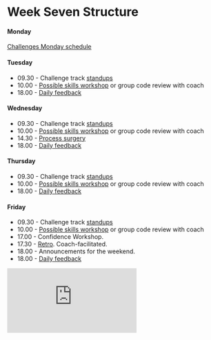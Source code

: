 # Week Seven Structure

#### Monday

[Challenges Monday schedule](./challenges_monday_schedule.md)

#### Tuesday

- 09.30 - Challenge track [standups](../../pills/student_standups.md)
- 10.00 - [Possible skills workshop](../../pills/learning_at_makers.md#skills-workshops) or group code review with coach
- 18.00 - [Daily feedback](../../pills/learning_at_makers.md#daily-feedback)

#### Wednesday

- 09.30 - Challenge track [standups](../../pills/student_standups.md)
- 10.00 - [Possible skills workshop](../../pills/learning_at_makers.md#skills-workshops) or group code review with coach
- 14.30 - [Process surgery](https://github.com/makersacademy/course/blob/master/pills/process_surgery.md)
- 18.00 - [Daily feedback](../../pills/learning_at_makers.md#daily-feedback)

#### Thursday

- 09.30 - Challenge track [standups](../../pills/student_standups.md)
- 10.00 - [Possible skills workshop](../../pills/learning_at_makers.md#skills-workshops) or group code review with coach
- 18.00 - [Daily feedback](../../pills/learning_at_makers.md#daily-feedback)

#### Friday

- 09.30 - Challenge track [standups](../../pills/student_standups.md)
- 10.00 - [Possible skills workshop](../../pills/learning_at_makers.md#skills-workshops) or group code review with coach
- 17.00 - Confidence Workshop.
- 17.30 - [Retro](https://github.com/makersacademy/course/blob/master/pills/student_retrospective.md). Coach-facilitated.
- 18.00 - Announcements for the weekend.
- 18.00 - [Daily feedback](../../pills/learning_at_makers.md#daily-feedback)


![Tracking pixel](https://githubanalytics.herokuapp.com/course/sequence/onsite/week07.md)
